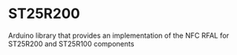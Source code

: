 # ST25R200
Arduino library that provides an implementation of the NFC RFAL for ST25R200 and ST25R100 components
